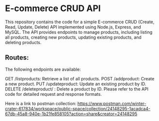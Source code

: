 # E-commerce CRUD API
This repository contains the code for a simple E-commerce CRUD (Create, Read, Update, Delete) API implemented using Node.js, Express, and MySQL.
The API provides endpoints to manage products, including listing all products, creating new products, updating existing products, and deleting products.

## Routes:
The following endpoints are available:

GET /listproducts: Retrieve a list of all products.
POST /addproduct: Create a new product.
PUT /updateproduct: Update an existing product by ID.
DELETE /deleteproduct/ : Delete a product by ID.
Please refer to the API code for detailed request and response formats.

Here is a link to postman collection: https://www.postman.com/winter-crater-617834/workspace/public-space/collection/24148295-1acadca4-67db-45a8-940e-1b21fe858105?action=share&creator=24148295

